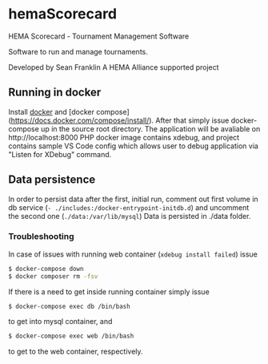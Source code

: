 # hemaScorecard
HEMA Scorecard - Tournament Management Software

Software to run and manage tournaments.

Developed by Sean Franklin
A HEMA Alliance supported project

## Running in docker
Install [docker](https://docs.docker.com/install/) and [docker compose] (https://docs.docker.com/compose/install/).
After that simply issue docker-compose up in the source root directory. The application will be avaliable on http://localhost:8000
PHP docker image contains xdebug, and project contains sample VS Code config which allows user to debug application via "Listen for XDebug" command.

## Data persistence
In order to persist data after the first, initial run, comment out first volume in db service (`- ./includes:/docker-entrypoint-initdb.d`) and uncomment the second one (`./data:/var/lib/mysql`)
Data is persisted in ./data folder.

### Troubleshooting
In case of issues with running web container (`xdebug install failed`) issue

```bash
$ docker-compose down
$ docker composer rm -fsv
```

If there is a need to get inside running container simply issue 

```bash
$ docker-compose exec db /bin/bash
``` 

to get into mysql container, and 

```bash
$ docker-compose exec web /bin/bash
```

to get to the web container, respectively.
